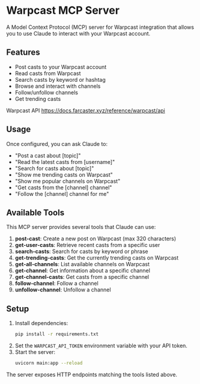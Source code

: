 # Warpcast MCP Server

A Model Context Protocol (MCP) server for Warpcast integration that allows you to use Claude to interact with your Warpcast account.

## Features

- Post casts to your Warpcast account
- Read casts from Warpcast
- Search casts by keyword or hashtag
- Browse and interact with channels
- Follow/unfollow channels
- Get trending casts

Warpcast API 
https://docs.farcaster.xyz/reference/warpcast/api

## Usage

Once configured, you can ask Claude to:

- "Post a cast about [topic]"
- "Read the latest casts from [username]"
- "Search for casts about [topic]"
- "Show me trending casts on Warpcast"
- "Show me popular channels on Warpcast"
- "Get casts from the [channel] channel"
- "Follow the [channel] channel for me"

## Available Tools

This MCP server provides several tools that Claude can use:

1. **post-cast**: Create a new post on Warpcast (max 320 characters)
2. **get-user-casts**: Retrieve recent casts from a specific user
3. **search-casts**: Search for casts by keyword or phrase
4. **get-trending-casts**: Get the currently trending casts on Warpcast
5. **get-all-channels**: List available channels on Warpcast
6. **get-channel**: Get information about a specific channel
7. **get-channel-casts**: Get casts from a specific channel
8. **follow-channel**: Follow a channel
9. **unfollow-channel**: Unfollow a channel


## Setup

1. Install dependencies:
   ```bash
   pip install -r requirements.txt
   ```
2. Set the `WARPCAST_API_TOKEN` environment variable with your API token.
3. Start the server:
   ```bash
   uvicorn main:app --reload
   ```

The server exposes HTTP endpoints matching the tools listed above.
